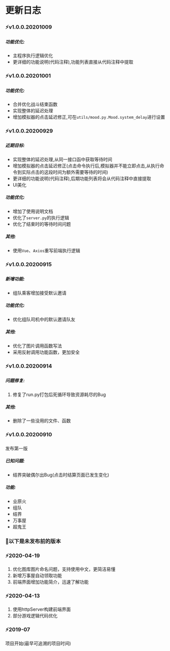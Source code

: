 # 更新日志

### ⚡v1.0.0.20201009

##### 功能优化:

- 主程序执行逻辑优化
- 更详细的功能说明(代码注释),功能列表直接从代码注释中提取

### ⚡v1.0.0.20201001

##### 功能优化:

- 合并优化战斗结束函数
- 实现整体的延迟处理
- 增加模拟器的点击延迟修正,可在`utils/mood.py.Mood.system_delay`进行设置

### ⚡v1.0.0.20200929

##### 近期目标:

- 实现整体的延迟处理,从同一接口函中获取等待时间
- 增加模拟器的点击延迟修正(点击命令执行后,模拟器并不能立即点击,从执行命令到实际点击的这段时间为额外需要等待的时间)
- 更详细的功能说明(代码注释),后期功能列表将会从代码注释中直接提取
- UI美化

##### 功能优化:

- 增加了使用说明文档
- 优化了`server.py`的执行逻辑
- 优化了结束时的等待时间问题

##### 其他:

- 使用`Vue`、`Axios`重写前端执行逻辑

### ⚡v1.0.0.20200915

##### 新增功能:

- 组队乘客增加接受默认邀请

##### 功能优化:

- 优化组队司机中的默认邀请队友

##### 其他:

- 优化了图片调用函数写法
- 采用反射调用功能函数，更加安全

### ⚡v1.0.0.20200914

##### 问题修复:

1. 修复了run.py打包后死循环导致资源耗尽的Bug

##### 其他:

- 删除了一些没用的文件、函数

### ⚡v1.0.0.20200910

发布第一版

##### 已知问题:

- 结界突破偶尔出Bug(点击时结算页面已发生变化)

##### 功能:

- 业原火
- 组队
- 结界
- 万事屋
- 超鬼王

### 🔔以下是未发布前的版本

### ⚡2020-04-19

1. 优化图库图片命名问题，支持使用中文，更简洁易懂
2. 新增万事屋自动领取功能
3. 前端界面增加功能简介，迅速了解功能

###  ⚡2020-04-13

1. 使用httpServer构建前端界面
2. 部分游戏逻辑代码优化

### ⚡2019-07

项目开始(最早可追溯的项目时间)
